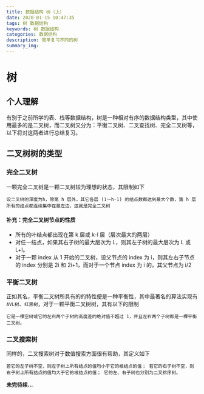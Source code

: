 ```yaml
---
title: 数据结构 树（上）
date: 2020-01-15 10:47:35
tags: 树 数据结构
keywords: 树 数据结构
categories: 数据结构
description: 简单复习不同的树
summary_img:
---
```


# 树

## 个人理解

有别于之前所学的表、栈等数据结构，树是一种相对有序的数据结构类型，其中使用最多的是二叉树，而二叉树又分为：平衡二叉树、二叉查找树、完全二叉树等，以下将对这两者进行总结复习。

<!-- more -->

## 二叉树树的类型

### 完全二叉树

一颗完全二叉树是一颗二叉树较为理想的状态，其限制如下

    设二叉树的深度为h，除第 h 层外，其它各层 (1～h-1) 的结点数都达到最大个数，第 h 层所有的结点都连续集中在最左边，这就是完全二叉树

#### 补充：完全二叉树节点的性质

-   所有的叶结点都出现在第 k 层或 k-l 层（层次最大的两层）
-   对任一结点，如果其右子树的最大层次为 L，则其左子树的最大层次为 L 或 L+l。
-   对于一颗 index 从 1 开始的二叉树，设父节点的 index 为 i，则其左右子节点的 index 分别是 2i 和 2i+1，而对于一个节点 index 为 i 的，其父节点为 i/2

### 平衡二叉树

正如其名，平衡二叉树所具有的的特性便是一种平衡性，其中最著名的算法实现有`AVL树`、`红黑树`，对于一颗平衡二叉树树，其有以下的限制

    它是一棵空树或它的左右两个子树的高度差的绝对值不超过 1，并且左右两个子树都是一棵平衡二叉树。

### 二叉搜索树

同样的，二叉搜索树对于数值搜索方面很有帮助，其定义如下

    若它的左子树不空，则左子树上所有结点的值均小于它的根结点的值； 若它的右子树不空，则右子树上所有结点的值均大于它的根结点的值； 它的左、右子树也分别为二叉排序树。

**未完待续...**
